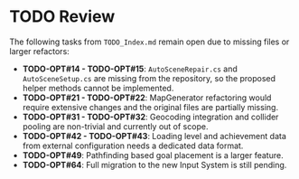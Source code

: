 # TODO Review
The following tasks from `TODO_Index.md` remain open due to missing files or larger refactors:
- **TODO-OPT#14 - TODO-OPT#15**: `AutoSceneRepair.cs` and `AutoSceneSetup.cs` are missing from the repository, so the proposed helper methods cannot be implemented.
- **TODO-OPT#21 - TODO-OPT#22**: MapGenerator refactoring would require extensive changes and the original files are partially missing.
- **TODO-OPT#31 - TODO-OPT#32**: Geocoding integration and collider pooling are non-trivial and currently out of scope.
- **TODO-OPT#42 - TODO-OPT#43**: Loading level and achievement data from external configuration needs a dedicated data format.
- **TODO-OPT#49**: Pathfinding based goal placement is a larger feature.
- **TODO-OPT#64**: Full migration to the new Input System is still pending.

